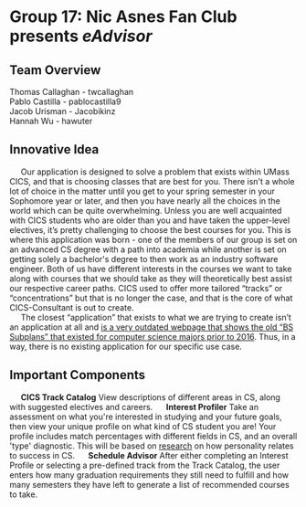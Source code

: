 # Group 17: Nic Asnes Fan Club presents *eAdvisor*

## Team Overview
Thomas Callaghan - twcallaghan <br>
Pablo Castilla - pablocastilla9 <br>
Jacob Urisman - Jacobikinz <br>
Hannah Wu - hawuter <br>

## Innovative Idea
&nbsp;&nbsp;&nbsp;&nbsp; Our application is designed to solve a problem that exists within UMass CICS, and that is choosing classes that are best for you. There isn't a whole lot of choice in the matter until you get to your spring semester in your Sophomore year or later, and then you have nearly all the choices in the world which can be quite overwhelming. Unless you are well acquainted with CICS students who are older than you and have taken the upper-level electives, it’s pretty challenging to choose the best courses for you. This is where this application was born - one of the members of our group is set on an advanced CS degree with a path into academia while another is set on getting solely a bachelor's degree to then work as an industry software engineer. Both of us have different interests in the courses we want to take along with courses that we should take as they will theoretically best assist our respective career paths. CICS used to offer more tailored “tracks” or “concentrations” but that is no longer the case, and that is the core of what CICS-Consultant is out to create. <br>
&nbsp;&nbsp;&nbsp;&nbsp; The closest “application” that exists to what we are trying to create isn’t an application at all and [is a very outdated webpage that shows the old “BS Subplans” that existed for computer science majors prior to 2016](https://www.cics.umass.edu/ugrad-education/concentrations). Thus, in a way, there is no existing application for our specific use case.


## Important Components
&nbsp;&nbsp;&nbsp;&nbsp; **CICS Track Catalog** View descriptions of different areas in CS, along with suggested electives and careers.
&nbsp;&nbsp;&nbsp;&nbsp; **Interest Profiler** Take an assessment on what you're interested in studying and your future goals, then view your unique profile on what kind of CS student you are! Your profile includes match percentages with different fields in CS, and an overall 'type' diagnostic. This will be based on [research](https://www.ijitee.org/wp-content/uploads/papers/v8i12/J97550881019.pdf) on how personality relates to success in CS.
&nbsp;&nbsp;&nbsp;&nbsp; **Schedule Advisor** After either completing an Interest Profile or selecting a pre-defined track from the Track Catalog, the user enters how many graduation requirements they still need to fulfill and how many semesters they have left to generate a list of recommended courses to take.
